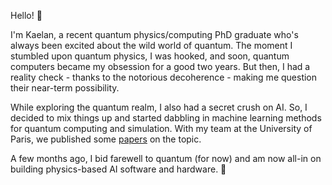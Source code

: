 Hello! :wave:

I'm Kaelan, a recent quantum physics/computing PhD graduate who's always been excited about the wild world of quantum. The moment I stumbled upon quantum physics, I was hooked, and soon, quantum computers became my obsession for a good two years. But then, I had a reality check - thanks to the notorious decoherence - making me question their near-term possibility.

While exploring the quantum realm, I also had a secret crush on AI. So, I decided to mix things up and started dabbling in machine learning methods for quantum computing and simulation. With my team at the University of Paris, we published some [papers](https://scholar.google.com/citations?user=iM2qRCkAAAAJ) on the topic.

A few months ago, I bid farewell to quantum (for now) and am now all-in on building physics-based AI software and hardware. 🚀
